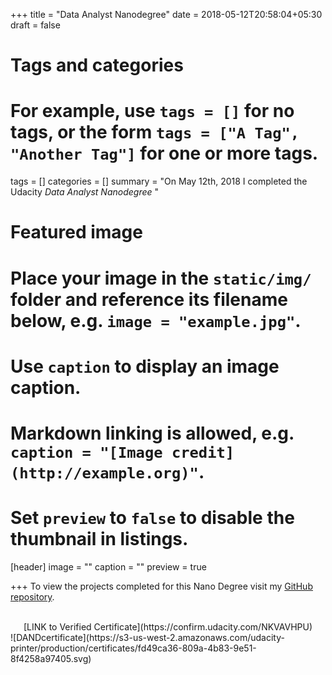 +++
title = "Data Analyst Nanodegree"
date = 2018-05-12T20:58:04+05:30
draft = false

# Tags and categories
# For example, use `tags = []` for no tags, or the form `tags = ["A Tag", "Another Tag"]` for one or more tags.
tags = []
categories = []
summary = "On May 12th, 2018 I completed the Udacity *Data Analyst Nanodegree* "

# Featured image
# Place your image in the `static/img/` folder and reference its filename below, e.g. `image = "example.jpg"`.
# Use `caption` to display an image caption.
#   Markdown linking is allowed, e.g. `caption = "[Image credit](http://example.org)"`.
# Set `preview` to `false` to disable the thumbnail in listings.
[header]
image = ""
caption = ""
preview = true

+++
To view the projects completed for this Nano Degree visit my [GitHub repository](https://github.com/diliprk/DataAnalytics-Nanodegree). <br><br>
<center>[LINK to Verified Certificate](https://confirm.udacity.com/NKVAVHPU)</center>
![DANDcertificate](https://s3-us-west-2.amazonaws.com/udacity-printer/production/certificates/fd49ca36-809a-4b83-9e51-8f4258a97405.svg)
